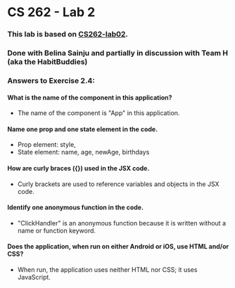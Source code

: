 # CS 262 - Lab 2

### This lab is based on [CS262-lab02](https://cs.calvin.edu/courses/cs/262/kvlinden/02management/lab.html).

### Done with Belina Sainju and partially in discussion with Team H (aka the HabitBuddies)

### Answers to Exercise 2.4:
   #### What is the name of the component in this application?
   * The name of the component is "App" in this application.

   #### Name one prop and one state element in the code.
   * Prop element: style,  
   * State element: name, age, newAge, birthdays

   #### How are curly braces ({}) used in the JSX code.
   * Curly brackets are used to reference variables and objects in the JSX code.
   
   #### Identify one anonymous function in the code.
   * "ClickHandler" is an anonymous function because it is written without a name or function keyword.

   #### Does the application, when run on either Android or iOS, use HTML and/or CSS?
   * When run, the application uses neither HTML nor CSS; it uses JavaScript.
